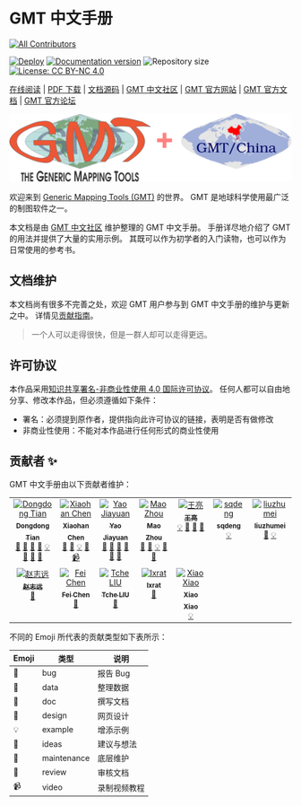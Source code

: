 # GMT 中文手册
<!-- ALL-CONTRIBUTORS-BADGE:START - Do not remove or modify this section -->
[![All Contributors](https://img.shields.io/badge/all_contributors-12-orange.svg?style=flat-square)](#contributors-)
<!-- ALL-CONTRIBUTORS-BADGE:END -->

[![Deploy](https://github.com/gmt-china/GMT_docs/actions/workflows/deploy.yml/badge.svg)](https://github.com/gmt-china/GMT_docs/actions/workflows/deploy.yml)
[![Documentation version](https://img.shields.io/badge/版本-v6.4-blue.svg)](https://docs.gmt-china.org/latest/)
![Repository size](https://img.shields.io/github/repo-size/gmt-china/GMT_Docs)
[![License: CC BY-NC 4.0](https://img.shields.io/badge/License-CC%20BY--NC%204.0-blue.svg)](https://creativecommons.org/licenses/by-nc/4.0/deed.zh)

[在线阅读](https://docs.gmt-china.org/latest/) |
[PDF 下载](https://docs.gmt-china.org/latest/GMT_docs.pdf) |
[文档源码](https://github.com/gmt-china/GMT_Docs) |
[GMT 中文社区](https://gmt-china.org) |
[GMT 官方网站](https://www.generic-mapping-tools.org) |
[GMT 官方文档](https://docs.generic-mapping-tools.org) |
[GMT 官方论坛](https://forum.generic-mapping-tools.org/)

![GMT/China logo](https://raw.githubusercontent.com/gmt-china/logo/master/gmt-china-combined-logo.png)

欢迎来到 [Generic Mapping Tools (GMT)](https://www.generic-mapping-tools.org) 的世界。
GMT 是地球科学使用最广泛的制图软件之一。

本文档是由 [GMT 中文社区](https://gmt-china.org) 维护整理的 GMT 中文手册。
手册详尽地介绍了 GMT 的用法并提供了大量的实用示例。
其既可以作为初学者的入门读物，也可以作为日常使用的参考书。

## 文档维护

本文档尚有很多不完善之处，欢迎 GMT 用户参与到 GMT 中文手册的维护与更新之中。
详情见[贡献指南](https://docs.gmt-china.org/latest/contributing)。

> 一个人可以走得很快，但是一群人却可以走得更远。

## 许可协议

本作品采用[知识共享署名-非商业性使用 4.0 国际许可协议](http://creativecommons.org/licenses/by-nc/4.0/)。
任何人都可以自由地分享、修改本作品，但必须遵循如下条件：

- 署名：必须提到原作者，提供指向此许可协议的链接，表明是否有做修改
- 非商业性使用：不能对本作品进行任何形式的商业性使用

## 贡献者 ✨

GMT 中文手册由以下贡献者维护：

<!-- ALL-CONTRIBUTORS-LIST:START - Do not remove or modify this section -->
<!-- prettier-ignore-start -->
<!-- markdownlint-disable -->
<table>
  <tbody>
    <tr>
      <td align="center" valign="top" width="14.28%"><a href="https://seisman.info"><img src="https://avatars.githubusercontent.com/u/3974108?v=4?s=100" width="100px;" alt="Dongdong Tian"/><br /><sub><b>Dongdong Tian</b></sub></a><br /><a href="#ideas-seisman" title="Ideas, Planning, & Feedback">🤔</a> <a href="#maintenance-seisman" title="Maintenance">🚧</a> <a href="https://github.com/gmt-china/GMT_docs/issues?q=author%3Aseisman" title="Bug reports">🐛</a> <a href="https://github.com/gmt-china/GMT_docs/commits?author=seisman" title="Documentation">📖</a> <a href="#example-seisman" title="Examples">💡</a> <a href="https://github.com/gmt-china/GMT_docs/pulls?q=is%3Apr+reviewed-by%3Aseisman" title="Reviewed Pull Requests">👀</a> <a href="#data-seisman" title="Data">🔣</a> <a href="#design-seisman" title="Design">🎨</a></td>
      <td align="center" valign="top" width="14.28%"><a href="https://github.com/CovMat"><img src="https://avatars.githubusercontent.com/u/26203721?v=4?s=100" width="100px;" alt="Xiaohan Chen"/><br /><sub><b>Xiaohan Chen</b></sub></a><br /><a href="https://github.com/gmt-china/GMT_docs/issues?q=author%3ACovMat" title="Bug reports">🐛</a> <a href="https://github.com/gmt-china/GMT_docs/commits?author=CovMat" title="Documentation">📖</a> <a href="#example-CovMat" title="Examples">💡</a> <a href="https://github.com/gmt-china/GMT_docs/pulls?q=is%3Apr+reviewed-by%3ACovMat" title="Reviewed Pull Requests">👀</a> <a href="#video-CovMat" title="Videos">📹</a></td>
      <td align="center" valign="top" width="14.28%"><a href="https://core-man.github.io/academic/"><img src="https://avatars.githubusercontent.com/u/50591376?v=4?s=100" width="100px;" alt="Yao Jiayuan"/><br /><sub><b>Yao Jiayuan</b></sub></a><br /><a href="https://github.com/gmt-china/GMT_docs/issues?q=author%3Acore-man" title="Bug reports">🐛</a> <a href="#data-core-man" title="Data">🔣</a> <a href="https://github.com/gmt-china/GMT_docs/commits?author=core-man" title="Documentation">📖</a> <a href="#design-core-man" title="Design">🎨</a> <a href="#ideas-core-man" title="Ideas, Planning, & Feedback">🤔</a> <a href="https://github.com/gmt-china/GMT_docs/pulls?q=is%3Apr+reviewed-by%3Acore-man" title="Reviewed Pull Requests">👀</a></td>
      <td align="center" valign="top" width="14.28%"><a href="https://github.com/ZMAlt"><img src="https://avatars.githubusercontent.com/u/35285040?v=4?s=100" width="100px;" alt="Mao Zhou"/><br /><sub><b>Mao Zhou</b></sub></a><br /><a href="https://github.com/gmt-china/GMT_docs/commits?author=ZMAlt" title="Documentation">📖</a> <a href="https://github.com/gmt-china/GMT_docs/pulls?q=is%3Apr+reviewed-by%3AZMAlt" title="Reviewed Pull Requests">👀</a> <a href="#example-ZMAlt" title="Examples">💡</a> <a href="#ideas-ZMAlt" title="Ideas, Planning, & Feedback">🤔</a> <a href="https://github.com/gmt-china/GMT_docs/issues?q=author%3AZMAlt" title="Bug reports">🐛</a></td>
      <td align="center" valign="top" width="14.28%"><a href="https://github.com/wangliang1989"><img src="https://avatars.githubusercontent.com/u/12059719?v=4?s=100" width="100px;" alt="王亮"/><br /><sub><b>王亮</b></sub></a><br /><a href="#example-wangliang1989" title="Examples">💡</a> <a href="#ideas-wangliang1989" title="Ideas, Planning, & Feedback">🤔</a> <a href="https://github.com/gmt-china/GMT_docs/commits?author=wangliang1989" title="Documentation">📖</a> <a href="https://github.com/gmt-china/GMT_docs/pulls?q=is%3Apr+reviewed-by%3Awangliang1989" title="Reviewed Pull Requests">👀</a></td>
      <td align="center" valign="top" width="14.28%"><a href="https://github.com/sqdeng"><img src="https://avatars.githubusercontent.com/u/23623969?v=4?s=100" width="100px;" alt="sqdeng"/><br /><sub><b>sqdeng</b></sub></a><br /><a href="#example-sqdeng" title="Examples">💡</a></td>
      <td align="center" valign="top" width="14.28%"><a href="https://github.com/liuzhumei"><img src="https://avatars.githubusercontent.com/u/10167345?v=4?s=100" width="100px;" alt="liuzhumei"/><br /><sub><b>liuzhumei</b></sub></a><br /><a href="https://github.com/gmt-china/GMT_docs/issues?q=author%3Aliuzhumei" title="Bug reports">🐛</a> <a href="#example-liuzhumei" title="Examples">💡</a></td>
    </tr>
    <tr>
      <td align="center" valign="top" width="14.28%"><a href="https://github.com/zhaozhiyuan1989"><img src="https://avatars.githubusercontent.com/u/23535406?v=4?s=100" width="100px;" alt="赵志远"/><br /><sub><b>赵志远</b></sub></a><br /><a href="https://github.com/gmt-china/GMT_docs/issues?q=author%3Azhaozhiyuan1989" title="Bug reports">🐛</a></td>
      <td align="center" valign="top" width="14.28%"><a href="https://github.com/ohaiyofei"><img src="https://avatars.githubusercontent.com/u/14980765?v=4?s=100" width="100px;" alt="Fei Chen"/><br /><sub><b>Fei Chen</b></sub></a><br /><a href="https://github.com/gmt-china/GMT_docs/issues?q=author%3Aohaiyofei" title="Bug reports">🐛</a></td>
      <td align="center" valign="top" width="14.28%"><a href="https://tchel.github.io"><img src="https://avatars.githubusercontent.com/u/20499442?v=4?s=100" width="100px;" alt="Tche LIU"/><br /><sub><b>Tche LIU</b></sub></a><br /><a href="https://github.com/gmt-china/GMT_docs/issues?q=author%3ATcheL" title="Bug reports">🐛</a></td>
      <td align="center" valign="top" width="14.28%"><a href="https://github.com/lxrat"><img src="https://avatars.githubusercontent.com/u/26783212?v=4?s=100" width="100px;" alt="lxrat"/><br /><sub><b>lxrat</b></sub></a><br /><a href="https://github.com/gmt-china/GMT_docs/issues?q=author%3Alxrat" title="Bug reports">🐛</a></td>
      <td align="center" valign="top" width="14.28%"><a href="https://seispider.top/"><img src="https://avatars.githubusercontent.com/u/19745601?v=4?s=100" width="100px;" alt="Xiao Xiao"/><br /><sub><b>Xiao Xiao</b></sub></a><br /><a href="#example-SeisPider" title="Examples">💡</a></td>
    </tr>
  </tbody>
</table>

<!-- markdownlint-restore -->
<!-- prettier-ignore-end -->

<!-- ALL-CONTRIBUTORS-LIST:END -->

不同的 Emoji 所代表的贡献类型如下表所示：

| Emoji | 类型 | 说明 |
|---|---|---|
| 🐛 | bug | 报告 Bug |
| 🔣 | data | 整理数据 |
| 📖 | doc | 撰写文档 |
| 🎨 | design | 网页设计 |
| 💡 | example | 增添示例 |
| 🤔 | ideas | 建议与想法 |
| 🚧 | maintenance | 底层维护 |
| 👀 | review | 审核文档 |
| 📹 | video | 录制视频教程 |
